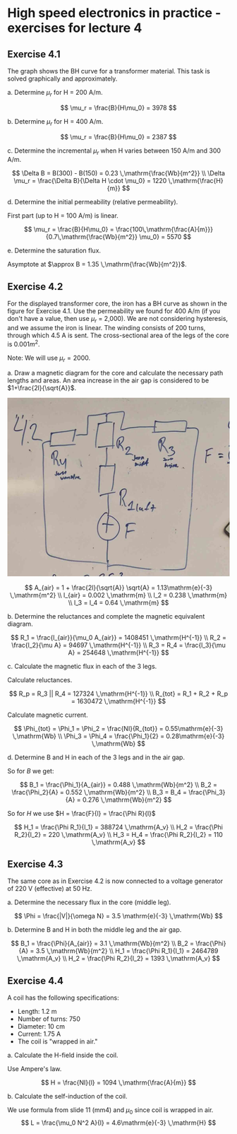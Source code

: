 # High speed electronics in practice - exercises for lecture 4

## Exercise 4.1

The graph shows the BH curve for a transformer material. This task is solved graphically and approximately.

a. Determine $\mu_r$ for H = 200 A/m.

$$
\mu_r = \frac{B}{H\mu_0} = 3978
$$

b. Determine $\mu_r$ for H = 400 A/m.

$$
\mu_r = \frac{B}{H\mu_0} = 2387
$$

c. Determine the incremental $\mu_r$ when H varies between 150 A/m and 300 A/m.

$$
\Delta B = B(300) - B(150) = 0.23 \,\mathrm{\frac{Wb}{m^2}} \\
\Delta \mu_r = \frac{\Delta B}{\Delta H \cdot \mu_0} = 1220 \,\mathrm{\frac{H}{m}}
$$

d. Determine the initial permeability (relative permeability).

First part (up to H = 100 A/m) is linear.

$$
\mu_r = \frac{B}{H\mu_0} = \frac{100\,\mathrm{\frac{A}{m}}}{0.7\,\mathrm{\frac{Wb}{m^2}} \mu_0} = 5570
$$

e. Determine the saturation flux.

Asymptote at $\approx B = 1.35 \,\mathrm{\frac{Wb}{m^2}}$.

## Exercise 4.2

For the displayed transformer core, the iron has a BH curve as shown in the figure for Exercise 4.1. Use the
permeability we found for 400 A/m (if you don't have a value, then use $\mu_r$ = 2,000). We are not considering
hysteresis, and we assume the iron is linear. The winding consists of 200 turns, through which 4.5 A is sent.
The cross-sectional area of the legs of the core is $0.001 m^2$.

Note: We will use $\mu_r = 2000$.

a. Draw a magnetic diagram for the core and calculate the necessary path lengths and areas. An area
increase in the air gap is considered to be $1+\frac{2l}{\sqrt{A}}$.

![magnetic_circuit](magnetic_circuit.jpg)

$$
A_{air} = 1 + \frac{2l}{\sqrt{A}} \sqrt{A} = 1.13\mathrm{e}{-3} \,\mathrm{m^2} \\
l_{air} = 0.002 \,\mathrm{m} \\
l_2 = 0.238 \,\mathrm{m} \\
l_3 = l_4 = 0.64 \,\mathrm{m}
$$

b. Determine the reluctances and complete the magnetic equivalent diagram.

$$
R_1 = \frac{l_{air}}{\mu_0 A_{air}} = 1408451 \,\mathrm{H^{-1}} \\
R_2 = \frac{l_2}{\mu A} = 94697 \,\mathrm{H^{-1}} \\
R_3 = R_4 = \frac{l_3}{\mu A} = 254648 \,\mathrm{H^{-1}}
$$

c. Calculate the magnetic flux in each of the 3 legs.

Calculate reluctances.

$$
R_p = R_3 || R_4 = 127324 \,\mathrm{H^{-1}} \\
R_{tot} = R_1 + R_2 + R_p = 1630472 \,\mathrm{H^{-1}}
$$

Calculate magnetic current.

$$
\Phi_{tot} = \Phi_1 = \Phi_2 = \frac{NI}{R_{tot}} = 0.55\mathrm{e}{-3} \,\mathrm{Wb} \\
\Phi_3 = \Phi_4 = \frac{\Phi_1}{2} = 0.28\mathrm{e}{-3} \,\mathrm{Wb}
$$

d. Determine B and H in each of the 3 legs and in the air gap.

So for $B$ we get:

$$
B_1 = \frac{\Phi_1}{A_{air}} = 0.488 \,\mathrm{Wb}{m^2} \\
B_2 = \frac{\Phi_2}{A} = 0.552 \,\mathrm{Wb}{m^2} \\
B_3 = B_4 = \frac{\Phi_3}{A} = 0.276 \,\mathrm{Wb}{m^2}
$$

So for $H$ we use $H = \frac{F}{l} = \frac{\Phi R}{l}$

$$
H_1 = \frac{\Phi R_1}{l_1} = 388724 \,\mathrm{A_v} \\
H_2 = \frac{\Phi R_2}{l_2} = 220 \,\mathrm{A_v} \\
H_3 = H_4 = \frac{\Phi R_2}{l_2} = 110 \,\mathrm{A_v}
$$

## Exercise 4.3

The same core as in Exercise 4.2 is now connected to a voltage generator of 220 V (effective) at 50 Hz.

a. Determine the necessary flux in the core (middle leg).

$$
\Phi = \frac{|V|}{\omega N} = 3.5 \mathrm{e}{-3} \,\mathrm{Wb}
$$

b. Determine B and H in both the middle leg and the air gap.

$$
B_1 = \frac{\Phi}{A_{air}} = 3.1 \,\mathrm{Wb}{m^2} \\
B_2 = \frac{\Phi}{A} = 3.5 \,\mathrm{Wb}{m^2} \\
H_1 = \frac{\Phi R_1}{l_1} = 2464789 \,\mathrm{A_v} \\
H_2 = \frac{\Phi R_2}{l_2} = 1393 \,\mathrm{A_v}
$$

## Exercise 4.4

A coil has the following specifications:
- Length: 1.2 m
- Number of turns: 750
- Diameter: 10 cm
- Current: 1.75 A
- The coil is "wrapped in air."

a. Calculate the H-field inside the coil.

Use Ampere's law.

$$
H = \frac{NI}{l} = 1094 \,\mathrm{\frac{A}{m}}
$$

b. Calculate the self-induction of the coil.

We use formula from slide 11 (mm4) and $\mu_0$ since coil is wrapped in air.
$$
L = \frac{\mu_0 N^2 A}{l} = 4.6\mathrm{e}{-3} \,\mathrm{H}
$$

